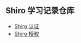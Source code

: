 ## Shiro 学习记录仓库

* [Shiro 认证](http://www.zhaojun.im/shiro-01/)
* [Shiro 授权](http://www.zhaojun.im/shiro-02/)

